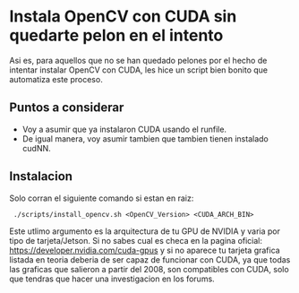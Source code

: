# Instala OpenCV con CUDA sin quedarte pelon en el intento

Asi es, para aquellos que no se han quedado pelones por el hecho de intentar instalar OpenCV con CUDA, les hice un script bien bonito que automatiza este proceso.

## Puntos a considerar

- Voy a asumir que ya instalaron CUDA usando el runfile.
- De igual manera, voy asumir tambien que tambien tienen instalado cudNN.

## Instalacion

Solo corran el siguiente comando si estan en raiz:

``` ./scripts/install_opencv.sh <OpenCV_Version> <CUDA_ARCH_BIN>```

Este utlimo argumento es la arquitectura de tu GPU de NVIDIA y varia por tipo de tarjeta/Jetson. Si no sabes cual es checa en la pagina oficial: https://developer.nvidia.com/cuda-gpus y si no aparece tu tarjeta grafica listada en teoria deberia de ser capaz de funcionar con CUDA, ya que todas las graficas que salieron a partir del 2008, son compatibles con CUDA, solo que tendras que hacer una investigacion en los forums.

